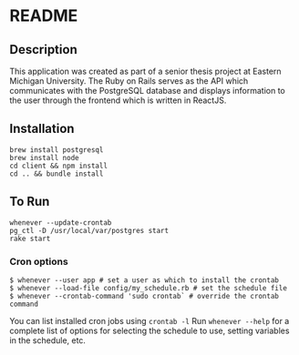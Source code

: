 # README

## Description
This application was created as part of a senior thesis project at Eastern Michigan University.
The Ruby on Rails serves as the API which communicates with the PostgreSQL database and displays information to the user through the frontend which is written in ReactJS.

## Installation
```
brew install postgresql
brew install node
cd client && npm install
cd .. && bundle install
```

## To Run

```
whenever --update-crontab
pg_ctl -D /usr/local/var/postgres start
rake start
```

### Cron options
```
$ whenever --user app # set a user as which to install the crontab
$ whenever --load-file config/my_schedule.rb # set the schedule file
$ whenever --crontab-command 'sudo crontab` # override the crontab command
```
You can list installed cron jobs using `crontab -l`
Run `whenever --help` for a complete list of options for selecting the schedule to use, setting variables in the schedule, etc.

